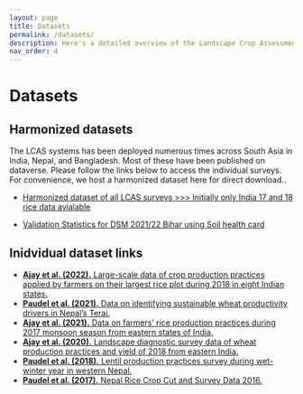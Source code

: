 ```yaml
---
layout: page
title: Datasets 
permalink: /datasets/
description: Here's a detailed overview of the Landscape Crop Assessment Survey (LCAS), it's modules and how it helps to collect big data that support sustainability transitions in agriculture. 
nav_order: 4
---
```


# Datasets


## Harmonized datasets

The LCAS systems has been deployed numerous times across South Asia in India, Nepal, and Bangladesh. Most of these have been published on dataverse. Please follow the links below to access the individual surveys. For convenience, we host a harmonized dataset here for direct download.. 


- <a href="data/india_rice_17_18.csv" download="lcas_harmonized.csv"> Harmonized dataset of all LCAS surveys >>> Initially only India 17 and 18 rice data avialable </a>

- <a href="data/ValidationStat_overview_100m_21-22_SHC" download="validation_statistics.csv"> Validation Statistics for DSM 2021/22 Bihar using Soil health card </a>


## Inidvidual dataset links

- [**Ajay et al. (2022).** Large-scale data of crop production practices applied by farmers on their largest rice plot during 2018 in eight Indian states.](https://hdl.handle.net/11529/10548656)
- [**Paudel et al. (2021).** Data on identifying sustainable wheat productivity drivers in Nepal’s Terai.](https://hdl.handle.net/11529/10548615)
- [**Ajay et al. (2021).** Data on farmers’ rice production practices during 2017 monsoon season from eastern states of India. ](https://hdl.handle.net/11529/10548605)
- [**Ajay et al. (2020).** Landscape diagnostic survey data of wheat production practices and yield of 2018 from eastern India.](https://hdl.handle.net/11529/10548507)
- [**Paudel et al. (2018).** Lentil production practices survey during wet-winter year in western Nepal.](https://hdl.handle.net/11529/10548086)
- [**Paudel et al. (2017).** Nepal Rice Crop Cut and Survey Data 2016.](https://hdl.handle.net/11529/10968)

